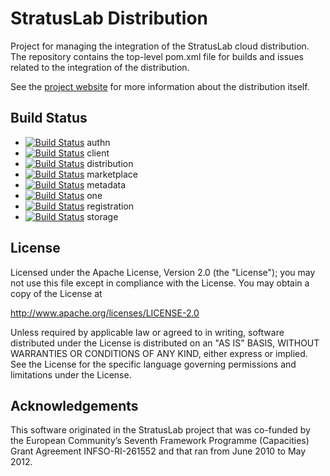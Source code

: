 StratusLab Distribution
=======================

Project for managing the integration of the StratusLab cloud
distribution.  The repository contains the top-level pom.xml file for
builds and issues related to the integration of the distribution.

See the [project website](http://stratuslab.eu) for more information
about the distribution itself.

Build Status
------------
 
  * [![Build Status](https://secure.travis-ci.org/StratusLab/authn.png)](http://travis-ci.org/#!/StratusLab/authn) authn
  * [![Build Status](https://secure.travis-ci.org/StratusLab/client.png)](http://travis-ci.org/#!/StratusLab/client) client
  * [![Build Status](https://secure.travis-ci.org/StratusLab/distribution.png)](http://travis-ci.org/#!/StratusLab/distribution) distribution
  * [![Build Status](https://secure.travis-ci.org/StratusLab/marketplace.png)](http://travis-ci.org/#!/StratusLab/marketplace) marketplace
  * [![Build Status](https://secure.travis-ci.org/StratusLab/metadata.png)](http://travis-ci.org/#!/StratusLab/metadata) metadata
  * [![Build Status](https://secure.travis-ci.org/StratusLab/one.png)](http://travis-ci.org/#!/StratusLab/one) one
  * [![Build Status](https://secure.travis-ci.org/StratusLab/registration.png)](http://travis-ci.org/#!/StratusLab/registration) registration
  * [![Build Status](https://secure.travis-ci.org/StratusLab/storage.png)](http://travis-ci.org/#!/StratusLab/storage) storage

License
-------

Licensed under the Apache License, Version 2.0 (the "License"); you
may not use this file except in compliance with the License.  You may
obtain a copy of the License at

http://www.apache.org/licenses/LICENSE-2.0

Unless required by applicable law or agreed to in writing, software
distributed under the License is distributed on an "AS IS" BASIS,
WITHOUT WARRANTIES OR CONDITIONS OF ANY KIND, either express or
implied.  See the License for the specific language governing
permissions and limitations under the License.

Acknowledgements
----------------

This software originated in the StratusLab project that was co-funded
by the European Community’s Seventh Framework Programme (Capacities)
Grant Agreement INFSO-RI-261552 and that ran from June 2010 to May
2012.
